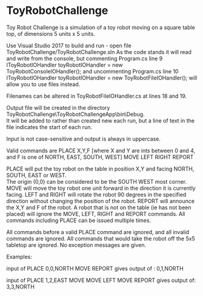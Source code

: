 # ToyRobotChallenge
Toy Robot Challenge is a simulation of a toy robot moving on a square table top, of dimensions 5 units x 5 units.

Use Visual Studio 2017 to build and run - open file ToyRobotChallenge/ToyRobotChallenge.sln
As the code stands it will read and write from the console, 
but commenting Program.cs line 9
	IToyRobotIOHandler toyRobotIOHandler = new ToyRobotConsoleIOHandler();
and uncommenting Program.cs line 10
	IToyRobotIOHandler toyRobotIOHandler = new ToyRobotFileIOHandler();
will allow you to use files instead.  

Filenames can be altered in ToyRobotFileIOHandler.cs at lines 18 and 19. 

Output file will be created in the directory ToyRobotChallenge\ToyRobotChallengeApp\bin\Debug.  
It will be added to rather than created new each run, but a line of text in the file indicates the start of each run.

Input is not case-sensitive and output is always in uppercase.  

Valid commands are
PLACE X,Y,F [where X and Y are ints between 0 and 4, and F is one of NORTH, EAST, SOUTH, WEST]
MOVE
LEFT
RIGHT
REPORT

PLACE will put the toy robot on the table in position X,Y and facing NORTH, SOUTH, EAST or WEST.  
The origin (0,0) can be considered to be the SOUTH WEST most corner. 
MOVE will move the toy robot one unit forward in the direction it is currently facing.
LEFT and RIGHT will rotate the robot 90 degrees in the specified direction without changing the position of the robot.
REPORT will announce the X,Y and F of the robot.
A robot that is not on the table (ie has not been placed) will ignore the MOVE, LEFT, RIGHT and REPORT commands.
All commands including PLACE can be issued multiple times.

All commands before a valid PLACE command are ignored, and all invalid commands are ignored.
All commands that would take the robot off the 5x5 tabletop are ignored.
No exception messages are given.

Examples:

input of 
PLACE 0,0,NORTH 
MOVE 
REPORT 
gives output of : 0,1,NORTH

input of 
PLACE 1,2,EAST
MOVE
MOVE
LEFT
MOVE
REPORT
gives output of: 3,3,NORTH
